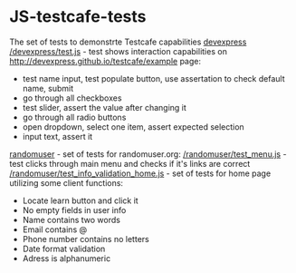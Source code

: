 # JS-testcafe-tests
The set of tests to demonstrte Testcafe capabilities
[devexpress](https://github.com/GektorPrime/JS-testcafe-tests/blob/master/devexpress/)
[/devexpress/test.js](https://github.com/GektorPrime/JS-testcafe-tests/blob/master/devexpress/test.js) - test shows interaction capabilities on http://devexpress.github.io/testcafe/example page:
- test name input, test populate button, use assertation to check default name, submit
- go through all checkboxes
- test slider, assert the value after changing it
- go through all radio buttons
- open dropdown, select one item, assert expected selection
- input text, assert it

[randomuser](https://github.com/GektorPrime/JS-testcafe-tests/blob/master/randomuser) - set of tests for randomuser.org:
[/randomuser/test_menu.js](https://github.com/GektorPrime/JS-testcafe-tests/blob/master/randomuser/test_menu.js) - test clicks through main menu and checks if it's links are correct
[/randomuser/test_info_validation_home.js](https://github.com/GektorPrime/JS-testcafe-tests/blob/master/randomuser/test_info_validation_home.js) - set of tests for home page utilizing some client functions:
- Locate learn button and click it
- No empty fields in user info
- Name contains two words
- Email contains @
- Phone number contains no letters
- Date format validation
- Adress is alphanumeric
